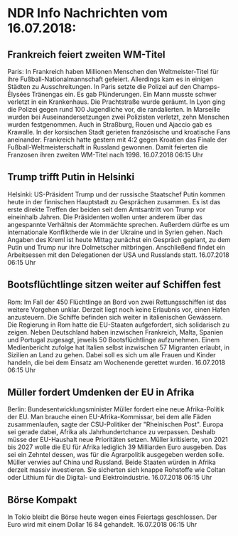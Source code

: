 # NDR Info Nachrichten vom 16.07.2018:


## Frankreich feiert zweiten WM-Titel
Paris: In Frankreich haben Millionen Menschen den Weltmeister-Titel für ihre Fußball-Nationalmannschaft gefeiert. Allerdings kam es in einigen Städten zu Ausschreitungen. In Paris setzte die Polizei auf den Champs-Élysées Tränengas ein. Es gab Plünderungen. Ein Mann musste schwer verletzt in ein Krankenhaus. Die Prachtstraße wurde geräumt. In Lyon ging die Polizei gegen rund 100 Jugendliche vor, die randalierten. In Marseille wurden bei Auseinandersetzungen zwei Polizisten verletzt, zehn Menschen wurden festgenommen. Auch in Straßburg, Rouen und Ajaccio gab es Krawalle. In der korsischen Stadt gerieten französische und kroatische Fans aneinander. Frankreich hatte gestern mit 4:2 gegen Kroatien das Finale der Fußball-Weltmeisterschaft in Russland gewonnen. Damit feierten die Franzosen ihren zweiten WM-Titel nach 1998. 16.07.2018 06:15 Uhr 

## Trump trifft Putin in Helsinki
Helsinki: US-Präsident Trump und der russische Staatschef Putin kommen heute in der finnischen Hauptstadt zu Gesprächen zusammen. Es ist das erste direkte Treffen der beiden seit dem Amtsantritt von Trump vor eineinhalb Jahren. Die Präsidenten wollen unter anderem über das angespannte Verhältnis der Atommächte sprechen. Außerdem dürfte es um internationale Konfliktherde wie in der Ukraine und in Syrien gehen. Nach Angaben des Kreml ist heute Mittag zunächst ein Gespräch geplant, zu dem Putin und Trump nur ihre Dolmetscher mitbringen. Anschließend findet ein Arbeitsessen mit den Delegationen der USA und Russlands statt. 16.07.2018 06:15 Uhr 

## Bootsflüchtlinge sitzen weiter auf Schiffen fest
Rom: Im Fall der 450 Flüchtlinge an Bord von zwei Rettungsschiffen ist das weitere Vorgehen unklar. Derzeit liegt noch keine Erlaubnis vor, einen Hafen anzusteuern. Die Schiffe befinden sich weiter in italienischen Gewässern. Die Regierung in Rom hatte die EU-Staaten aufgefordert, sich solidarisch zu zeigen. Neben Deutschland haben inzwischen Frankreich, Malta, Spanien und Portugal zugesagt, jeweils 50 Bootsflüchtlinge aufzunehmen. Einem Medienbericht zufolge hat Italien selbst inzwischen 57 Migranten erlaubt, in Sizilien an Land zu gehen. Dabei soll es sich um alle Frauen und Kinder handeln, die bei dem Einsatz am Wochenende gerettet wurden. 16.07.2018 06:15 Uhr 

## Müller fordert Umdenken der EU in Afrika
Berlin: Bundesentwicklungsminister Müller fordert eine neue Afrika-Politik der EU. Man brauche einen EU-Afrika-Kommissar, bei dem alle Fäden zusammenlaufen, sagte der CSU-Politiker der "Rheinischen Post". Europa sei gerade dabei, Afrika als Jahrhundertchance zu verpassen. Deshalb müsse der EU-Haushalt neue Prioritäten setzen. Müller kritisierte, von 2021 bis 2027 wolle die EU für Afrika lediglich 39 Milliarden Euro ausgeben. Das sei ein Zehntel dessen, was für die Agrarpolitik ausgegeben werden solle. Müller verwies auf China und Russland. Beide Staaten würden in Afrika derzeit massiv investieren. Sie sicherten sich knappe Rohstoffe wie Coltan oder Lithium für die Digital- und Elektroindustrie. 16.07.2018 06:15 Uhr 

## Börse Kompakt
In Tokio bleibt die Börse heute wegen eines Feiertags geschlossen. Der Euro wird mit einem Dollar 16 84 gehandelt. 16.07.2018 06:15 Uhr 
